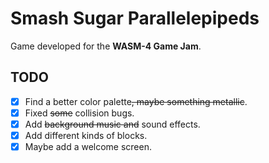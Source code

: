 # Smash Sugar Parallelepipeds

Game developed for the **WASM-4 Game Jam**.

## TODO

* [x] Find a better color palette~~, maybe something metallic~~.
* [x] Fixed ~~some~~ collision bugs.
* [x] Add ~~background music and~~ sound effects.
* [x] Add different kinds of blocks.
* [x] Maybe add a welcome screen.
